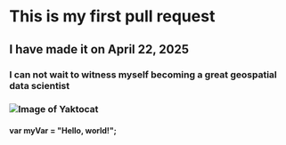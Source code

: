 # This is my first pull request 
## I have made it on April 22, 2025
### I can not wait to witness myself becoming a great geospatial data scientist
### ![Image of Yaktocat](https://octodex.github.com/images/yaktocat.png)
#### var myVar = "Hello, world!";






